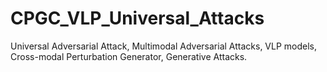 # CPGC_VLP_Universal_Attacks
Universal Adversarial Attack, Multimodal Adversarial Attacks, VLP models, Cross-modal Perturbation Generator, Generative Attacks. 
